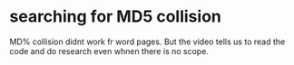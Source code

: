 # searching for MD5 collision

MD% collision didnt work fr word pages.
But the video tells us to 
read the code and do research even whnen there is no scope.

